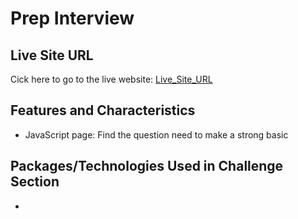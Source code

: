 <h1>Prep Interview</h1>

<h2>Live Site URL</h2>
<p>Cick here to go to the live website: <a href="">Live_Site_URL</a></p>

<h2>Features and Characteristics</h2>
<ul>
  <li>JavaScript page: Find the question need to make a strong basic</li>
  
</ul>

<h2>Packages/Technologies Used in Challenge Section</h2>
<ul>
  <li></li>

</ul>
